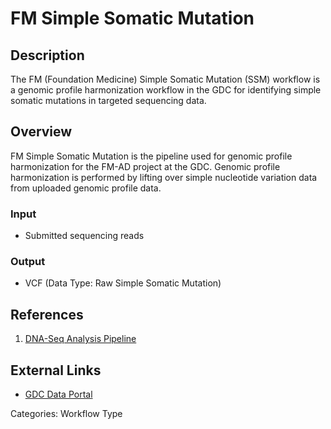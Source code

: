 # FM Simple Somatic Mutation

## Description ##

The FM (Foundation Medicine) Simple Somatic Mutation (SSM) workflow is a genomic profile harmonization workflow in the GDC for identifying simple somatic mutations in targeted sequencing data.

## Overview ##

FM Simple Somatic Mutation is the pipeline used for genomic profile harmonization for the FM-AD project at the GDC. Genomic profile harmonization is performed by lifting over simple nucleotide variation data from uploaded genomic profile data.

### Input

* Submitted sequencing reads

### Output

* VCF (Data Type: Raw Simple Somatic Mutation)

## References ##

1. [DNA-Seq Analysis Pipeline](/Data/Bioinformatics_Pipelines/DNA_Seq_Variant_Calling_Pipeline/)

## External Links ##

* [GDC Data Portal](https://portal.gdc.cancer.gov)

Categories: Workflow Type